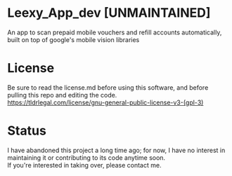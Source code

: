 # Leexy_App_dev [UNMAINTAINED]
An app to scan prepaid mobile vouchers and refill accounts automatically, built on top of google's mobile vision libraries

# License
Be sure to read the license.md before using this software, and before pulling this repo and editing the code.  
https://tldrlegal.com/license/gnu-general-public-license-v3-(gpl-3) 

# Status
I have abandoned this project a long time ago; for now, I have no interest in maintaining it or contributing to its code anytime soon.  
If you're interested in taking over, please contact me.
